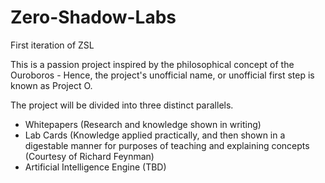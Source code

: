 # Zero-Shadow-Labs
First iteration of ZSL

This is a passion project inspired by the philosophical concept of the Ouroboros - Hence, the project's unofficial name, or unofficial first step is known as Project O. 

The project will be divided into three distinct parallels. 
 - Whitepapers (Research and knowledge shown in writing)
 - Lab Cards (Knowledge applied practically, and then shown in a digestable manner for purposes of teaching and explaining concepts (Courtesy of Richard Feynman)
 - Artificial Intelligence Engine (TBD)

